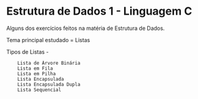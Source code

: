 
# Estrutura de Dados 1 - Linguagem C

Alguns dos exercícios feitos na matéria de Estrutura de Dados.

Tema principal estudado = Listas

Tipos de Listas - 

        Lista de Árvore Binária
        Lista em Fila
        Lista em Pilha
        Lista Encapsulada
        Lista Encapsulada Dupla
        Lista Sequencial

